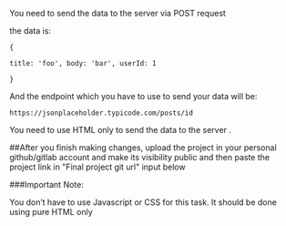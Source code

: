 You need to send the data to the server via POST request

the data is:

```
{

title: 'foo', body: 'bar', userId: 1

}
```
 
And the endpoint which you have to use to send your data will be:

`https://jsonplaceholder.typicode.com/posts/id`

You need to use HTML only to send the data to the server .


##After you finish making changes, upload the project in your personal github/gitlab account and make its visibility public and  then paste the project link in "Final project git url" input below

###Important Note:

You don’t have to use Javascript or CSS for this task. It should be done using pure HTML only
